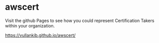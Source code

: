 # awscert


Visit the github Pages to see how you could represent Certification Takers within your organization. 

https://vullankib.github.io/awscert/
